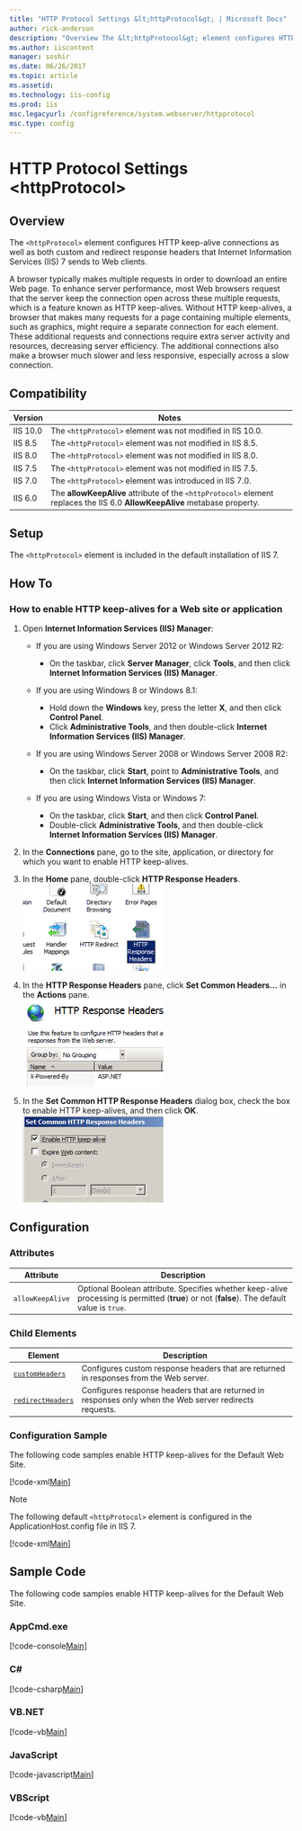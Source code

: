 ```yaml
---
title: "HTTP Protocol Settings &lt;httpProtocol&gt; | Microsoft Docs"
author: rick-anderson
description: "Overview The &lt;httpProtocol&gt; element configures HTTP keep-alive connections as well as both custom and redirect response headers that Internet Informati..."
ms.author: iiscontent
manager: soshir
ms.date: 06/26/2017
ms.topic: article
ms.assetid: 
ms.technology: iis-config
ms.prod: iis
msc.legacyurl: /configreference/system.webserver/httpprotocol
msc.type: config
---
```

HTTP Protocol Settings &lt;httpProtocol&gt;
====================
<a id="001"></a>
## Overview

The `<httpProtocol>` element configures HTTP keep-alive connections as well as both custom and redirect response headers that Internet Information Services (IIS) 7 sends to Web clients.

A browser typically makes multiple requests in order to download an entire Web page. To enhance server performance, most Web browsers request that the server keep the connection open across these multiple requests, which is a feature known as HTTP keep-alives. Without HTTP keep-alives, a browser that makes many requests for a page containing multiple elements, such as graphics, might require a separate connection for each element. These additional requests and connections require extra server activity and resources, decreasing server efficiency. The additional connections also make a browser much slower and less responsive, especially across a slow connection.

<a id="002"></a>
## Compatibility

| Version | Notes |
| --- | --- |
| IIS 10.0 | The `<httpProtocol>` element was not modified in IIS 10.0. |
| IIS 8.5 | The `<httpProtocol>` element was not modified in IIS 8.5. |
| IIS 8.0 | The `<httpProtocol>` element was not modified in IIS 8.0. |
| IIS 7.5 | The `<httpProtocol>` element was not modified in IIS 7.5. |
| IIS 7.0 | The `<httpProtocol>` element was introduced in IIS 7.0. |
| IIS 6.0 | The **allowKeepAlive** attribute of the `<httpProtocol>` element replaces the IIS 6.0 **AllowKeepAlive** metabase property. |

<a id="003"></a>
## Setup

The `<httpProtocol>` element is included in the default installation of IIS 7.

<a id="004"></a>
## How To

### How to enable HTTP keep-alives for a Web site or application

1. Open **Internet Information Services (IIS) Manager**: 

    - If you are using Windows Server 2012 or Windows Server 2012 R2: 

        - On the taskbar, click **Server Manager**, click **Tools**, and then click **Internet Information Services (IIS) Manager**.
    - If you are using Windows 8 or Windows 8.1: 

        - Hold down the **Windows** key, press the letter **X**, and then click **Control Panel**.
        - Click **Administrative Tools**, and then double-click **Internet Information Services (IIS) Manager**.
    - If you are using Windows Server 2008 or Windows Server 2008 R2: 

        - On the taskbar, click **Start**, point to **Administrative Tools**, and then click **Internet Information Services (IIS) Manager**.
    - If you are using Windows Vista or Windows 7: 

        - On the taskbar, click **Start**, and then click **Control Panel**.
        - Double-click **Administrative Tools**, and then double-click **Internet Information Services (IIS) Manager**.
2. In the **Connections** pane, go to the site, application, or directory for which you want to enable HTTP keep-alives.
3. In the **Home** pane, double-click **HTTP Response Headers**.  
    [![](index/_static/image2.png)](index/_static/image1.png)
4. In the **HTTP Response Headers** pane, click **Set Common Headers...** in the **Actions** pane.  
    [![](index/_static/image4.png)](index/_static/image3.png)
5. In the **Set Common HTTP Response Headers** dialog box, check the box to enable HTTP keep-alives, and then click **OK**.  
    [![](index/_static/image6.png)](index/_static/image5.png)

<a id="005"></a>
## Configuration

### Attributes

| Attribute | Description |
| --- | --- |
| `allowKeepAlive` | Optional Boolean attribute. Specifies whether keep-alive processing is permitted (**true**) or not (**false**). The default value is `true`. |

### Child Elements

| Element | Description |
| --- | --- |
| [`customHeaders`](customheaders/index.md) | Configures custom response headers that are returned in responses from the Web server. |
| [`redirectHeaders`](redirectheaders/index.md) | Configures response headers that are returned in responses only when the Web server redirects requests. |

### Configuration Sample

The following code samples enable HTTP keep-alives for the Default Web Site.

[!code-xml[Main](index/samples/sample1.xml)]

> [!NOTE]
> The following default `<httpProtocol>` element is configured in the ApplicationHost.config file in IIS 7.

[!code-xml[Main](index/samples/sample2.xml)]

<a id="006"></a>
## Sample Code

The following code samples enable HTTP keep-alives for the Default Web Site.

### AppCmd.exe

[!code-console[Main](index/samples/sample3.cmd)]

### C#

[!code-csharp[Main](index/samples/sample4.cs)]

### VB.NET

[!code-vb[Main](index/samples/sample5.vb)]

### JavaScript

[!code-javascript[Main](index/samples/sample6.js)]

### VBScript

[!code-vb[Main](index/samples/sample7.vb)]